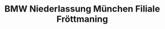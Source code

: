 ---
title: "BMW Niederlassung München Filiale Fröttmaning"
url: /muenchen/bmw-niederlassung-muenchen-filiale-froettmaning/
shop: Autohaus
---